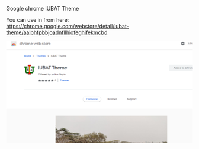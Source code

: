 Google chrome IUBAT Theme


You can  use in from here: https://chrome.google.com/webstore/detail/iubat-theme/aalphfpbbjoadnfllhiofeghifekmcbd


![google chrome IUBAT Theme](https://github.com/zulkar29/iubat-theme/blob/main/iubat_chrome.png)
